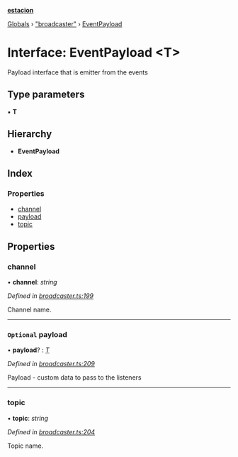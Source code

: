 **[estacion](../README.md)**

[Globals](../README.md) › [&quot;broadcaster&quot;](../modules/_broadcaster_.md) › [EventPayload](_broadcaster_.eventpayload.md)

# Interface: EventPayload <**T**>

Payload interface that is emitter from the events

## Type parameters

▪ **T**

## Hierarchy

* **EventPayload**

## Index

### Properties

* [channel](_broadcaster_.eventpayload.md#channel)
* [payload](_broadcaster_.eventpayload.md#optional-payload)
* [topic](_broadcaster_.eventpayload.md#topic)

## Properties

###  channel

• **channel**: *string*

*Defined in [broadcaster.ts:199](https://github.com/ivandotv/estacion/blob/b673ec5/src/broadcaster.ts#L199)*

Channel name.

___

### `Optional` payload

• **payload**? : *[T](undefined)*

*Defined in [broadcaster.ts:209](https://github.com/ivandotv/estacion/blob/b673ec5/src/broadcaster.ts#L209)*

Payload - custom data to pass to the listeners

___

###  topic

• **topic**: *string*

*Defined in [broadcaster.ts:204](https://github.com/ivandotv/estacion/blob/b673ec5/src/broadcaster.ts#L204)*

Topic name.